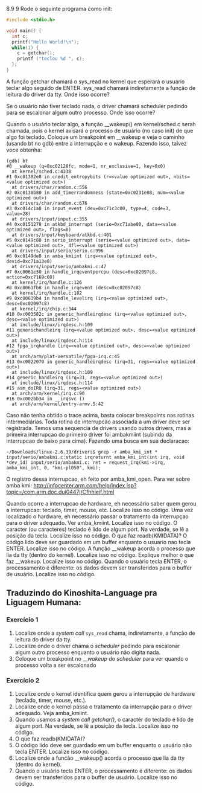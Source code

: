 8.9 9 Rode o seguinte programa como init:
```c
#include <stdio.h>

void main() {
  int c;
  printf("Hello World!\n");
  while(1) {
    c = getchar();
    printf ("teclou %d ", c);
  };
}
```
A função getchar chamará o sys_read no kernel que esperará o usuário teclar algo seguido de ENTER. sys_read chamará indiretamente a função de leitura do driver da tty. Onde isso ocorre?

Se o usuário não tiver teclado nada, o driver chamará scheduler pedindo para se escalonar algum outro processo. Onde isso ocorre?

Quando o usuário teclar algo, a função __wakeup() em kernel/sched.c serah chamada, pois o kernel avisará o processo de usuário (no caso init) de que algo foi teclado. Coloque um breakpoint em __wakeup e veja o caminho (usando bt no gdb) entre a interrupção e o wakeup. Fazendo isso, talvez voce obtenha:

```
(gdb) bt
#0 __wakeup (q=0xc02128fc, mode=1, nr_exclusive=1, key=0x0)
  at kernel/sched.c:4338
#1 0xc01302e8 in credit_entropybits (r=<value optimized out>, nbits=<value optimized out>)
  at drivers/char/random.c:556
#2 0xc0130b80 in add_timerrandomness (state=0xc0231e08, num=<value optimized out>)
  at drivers/char/random.c:676
#3 0xc014c1a8 in input_event (dev=0xc71c3c00, type=4, code=3, value=28)
  at drivers/input/input.c:355
#4 0xc0151278 in atkbd_interrupt (serio=0xc71abe00, data=<value optimized out>, flags=0)
  at drivers/input/keyboard/atkbd.c:401
#5 0xc0149c88 in serio_interrupt (serio=<value optimized out>, data=<value optimized out>, dfl=<value optimized out>)
  at drivers/input/serio/serio.c:996
#6 0xc0149de8 in amba_kmiint (irq=<value optimized out>, devid=0xc71a13e0)
  at drivers/input/serio/ambakmi.c:47
#7 0xc0061e30 in handle_irqeventpercpu (desc=0xc02097c8, action=0xc7169c60)
  at kernel/irq/handle.c:126
#8 0xc0061fb8 in handle_irqevent (desc=0xc02097c8)
  at kernel/irq/handle.c:182
#9 0xc00639b4 in handle_levelirq (irq=<value optimized out>, desc=0xc02097c8)
  at kernel/irq/chip.c:344
#10 0xc003582c in generic_handleirqdesc (irq=<value optimized out>, desc=<value optimized out>)
  at include/linux/irqdesc.h:109
#11 generichandleirq (irq=<value optimized out>, desc=<value optimized out>)
  at include/linux/irqdesc.h:114
#12 fpga_irqhandle (irq=<value optimized out>, desc=<value optimized out>)
  at arch/arm/plat-versatile/fpga-irq.c:45
#13 0xc0022070 in generic_handleirqdesc (irq=31, regs=<value optimized out>)
  at include/linux/irqdesc.h:109
#14 generic_handleirq (irq=31, regs=<value optimized out>)
  at include/linux/irqdesc.h:114
#15 asm_doIRQ (irq=31, regs=<value optimized out>)
  at arch/arm/kernel/irq.c:90
#16 0xc002bb34 in __irqsvc ()
  at arch/arm/kernel/entry-armv.S:42
```

Caso não tenha obtido o trace acima, basta colocar breakpoints nas rotinas intermediárias. Toda rotina de interrupcão associada a um driver deve ser registrada. Temos uma sequencia de drivers usando outros drivers, mas a primeira interrupcao do primeiro driver foi ambakmiint (subindo da interrupcao de baixo para cima). Fazendo uma busca em sua declaracao:
```
~/Downloads/linux-2.6.39/drivers$ grep -r amba_kmi_int *
input/serio/ambakmi.c:static irqreturnt amba_kmi_int(int irq, void *dev_id) input/serio/ambakmi.c: ret = request_irq(kmi->irq, amba_kmi_int, 0, "kmi-pl050", kmi);
```

O registro dessa interrupcao, eh feito por amba_kmi_open. Para ver sobre amba kmi: http://infocenter.arm.com/help/index.jsp?topic=/com.arm.doc.dui0447j/Cfhhieif.html

Quando ocorre a interrupcao de hardware, eh necessário saber quem gerou a interrupcao: teclado, timer, mouse, etc. Localize isso no código.
Uma vez localizado o hardware, eh necessário passar o tratamento da interrupçao para o driver adequado. Ver amba_kmiint. Localize isso no código.
O caracter (ou caracteres) teclado é lido de algum port. Na verdade, se lê a posição da tecla. Localize isso no código.
O que faz readb(KMIDATA)?
O código lido deve ser guardado em um buffer enquanto o usuario nao tecla ENTER. Localize isso no código.
A função __wakeup acorda o processo que lia da tty (dentro do kernel). Localize isso no código. Explique melhor o que faz __wakeup. Localize isso no código.
Quando o usuário tecla ENTER, o processamento é diferente: os dados devem ser transferidos para o buffer de usuário. Localize isso no código.

## Traduzindo do Kinoshita-Language pra Liguagem Humana:
### Exercício 1
1. Localize onde a _system call_ `sys_read` chama, indiretamente, a função de leitura do driver da tty.
2. Localize onde o driver chama o _scheduler_ pedindo para escalonar algum outro processo enquanto o usuário não digita nada.
3. Coloque um breakpoint no ___wakeup_ do _scheduler_ para ver quando o processo volta a ser escalonado
### Exercício 2
1. Localize onde o kernel identifica quem gerou a interrupção de hardware (teclado, timer, mouse, etc.).
2. Localize onde o kernel passa o tratamento da interrupção para o driver adequado. Veja amba_kmiint.
3. Quando usamos a _system call getchar()_, o caractér do teclado é lido de algum port. Na verdade, se lê a posição da tecla. Localize isso no código.
4. O que faz readb(KMIDATA)?
5. O código lido deve ser guardado em um buffer enquanto o usuário não tecla ENTER. Localize isso no código.
6. Localize onde a funćão __wakeup() acorda o processo que lia da tty (dentro do kernel).
7. Quando o usuário tecla ENTER, o processamento é diferente: os dados devem ser transferidos para o buffer de usuário. Localize isso no código.
